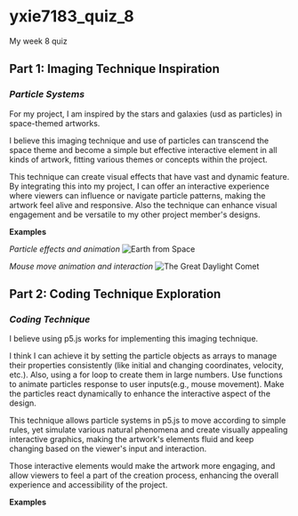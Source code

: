 # yxie7183_quiz_8
My week 8 quiz

## Part 1: Imaging Technique Inspiration
### *Particle Systems*
For my project, I am inspired by the stars and galaxies (usd as particles) in space-themed artworks. 

I believe this imaging technique and use of particles can transcend the space theme and become a simple but effective interactive element in all kinds of artwork, fitting various themes or concepts within the project. 

This technique can create visual effects that have vast and dynamic feature. By integrating this into my project, I can offer an interactive experience where viewers can influence or navigate particle patterns, making the artwork feel alive and responsive. Also the technique can enhance visual engagement and be versatile to my other project member's designs. 

**Examples** 

*Particle effects and animation*
![Earth from Space](https://images-cdn.bridgemanimages.com/api/1.0/image/600wm.LAL.9556540.7055475/453380.jpg)

*Mouse move animation and interaction*
![The Great Daylight Comet](https://images-cdn.bridgemanimages.com/api/1.0/image/600wm.STC.9300130.7055475/306860.jpg)

## Part 2: Coding Technique Exploration
### *Coding Technique*
I believe using p5.js works for implementing this imaging technique.

I think I can achieve it by setting the particle objects as arrays to manage their properties consistently (like initial and changing coordinates, velocity, etc.). Also, using a for loop to create them in large numbers. Use functions to animate particles response to user inputs(e.g., mouse movement). Make the particles react dynamically to enhance the interactive aspect of the design.

This technique allows particle systems in p5.js to move according to simple rules, yet simulate various natural phenomena and create visually appealing interactive graphics, making the artwork's elements fluid and keep changing based on the viewer's input and interaction.

Those interactive elements would make the artwork more engaging, and allow viewers to feel a part of the creation process, enhancing the overall experience and accessibility of the project.

**Examples** 
